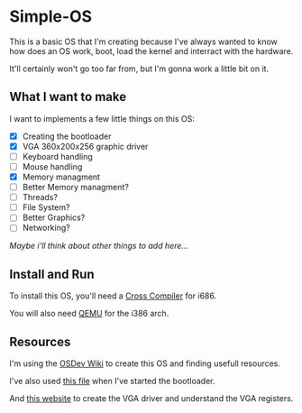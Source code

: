 Simple-OS
=========

This is a basic OS that I'm creating because I've always wanted to know how does an OS work, boot, load the kernel and interract with the hardware.

It'll certainly won't go too far from, but I'm gonna work a little bit on it.


What I want to make
-------------------

I want to implements a few little things on this OS:

- [x] Creating the bootloader
- [x] VGA 360x200x256 graphic driver
- [ ] Keyboard handling
- [ ] Mouse handling
- [x] Memory managment
- [ ] Better Memory managment?
- [ ] Threads?
- [ ] File System?
- [ ] Better Graphics?
- [ ] Networking?

*Maybe i'll think about other things to add here...*


Install and Run
---------------

To install this OS, you'll need a [Cross Compiler](https://wiki.osdev.org/GCC_Cross-Compiler) for i686.

You will also need [QEMU](https://www.qemu.org/) for the i386 arch.


Resources
---------

I'm using the [OSDev Wiki](https://wiki.osdev.org) to create this OS and finding usefull resources.

I've also used [this file](https://www.cs.bham.ac.uk/~exr/lectures/opsys/10_11/lectures/os-dev.pdf) when I've started the bootloader.

And [this website](http://www.osdever.net/FreeVGA/vga/vga.htm) to create the VGA driver and understand the VGA registers.
